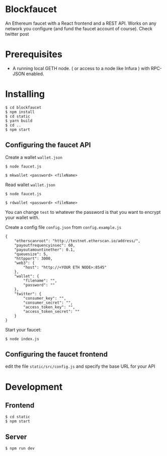 # Blockfaucet

An Ethereum faucet with a React frontend and a REST API. Works on any network you configure (and fund the faucet account of course). Check twitter post

# Prerequisites

- A running local GETH node. ( or access to a node like Infura ) with RPC-JSON enabled.

# Installing

```
$ cd blockfaucet
$ npm install
$ cd static
$ yarn build
$ cd ..
$ npm start
```

## Configuring the faucet API

Create a wallet `wallet.json`

```
$ node faucet.js

$ mkwallet <password> <fileName>
```

Read wallet `wallet.json`

```
$ node faucet.js

$ rdwallet <password> <fileName>
```

You can change `test` to whatever the password is that you want to encrypt your wallet with.

Create a config file `config.json` from `config.example.js`

```
{
	"etherscanroot": "http://testnet.etherscan.io/address/",
	"payoutfrequencyinsec": 60,
	"payoutamountinether": 0.1,
	"queuesize": 5,
	"httpport": 3000,
	"web3": {
		"host": "http://<YOUR ETH NODE>:8545"
	},
	"wallet": {
		"filename": "",
		"password": ""
	},
    "twitter": {
		"consumer_key": "",
		"consumer_secret": "",
		"access_token_key": "",
		"access_token_secret": ""
	}
}
```

Start your faucet:

```
$ node index.js
```


## Configuring the faucet frontend

edit the file `static/src/config.js` and specify the base URL for your API

# Development

## Frontend

```
$ cd static
$ npm start
```

## Server

```
$ npm run dev
```
